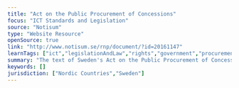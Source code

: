 ```yaml
---
title: "Act on the Public Procurement of Concessions"
focus: "ICT Standards and Legislation"
source: "Notisum"
type: "Website Resource"
openSource: true
link: "http://www.notisum.se/rnp/document/?id=20161147"
learnTags: ["ict","legislationAndLaw","rights","government","procurement"]
summary: "The text of Sweden's Act on the Public Procurement of Concessions."
keywords: []
jurisdiction: ["Nordic Countries","Sweden"]
---
```

